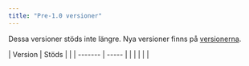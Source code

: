```yaml
---
title: "Pre-1.0 versioner"
---
```


Dessa versioner stöds inte längre. Nya versioner finns på [versionerna](versions.md).

| Version | Stöds |  |
| ------- | ----- |  |
|         |       |  |
